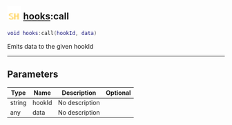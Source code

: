 ## <img src="../../.gitbook/assets/shared.png" width="32" height="32" /> [hooks](../hooks/README.md):call

```lua
void hooks:call(hookId, data)
```

Emits data to the given hookId

------
## Parameters

| Type   | Name | Description | Optional |
| ------ | ---- | ----------- | -------: |
| string | hookId | No description |  |
| any | data | No description |  |

